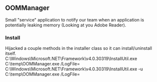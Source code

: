 ## OOMManager  
Small "service" application to notify our team when an application is potentially leaking memory (Looking at you Adobe Reader).  

### Install  
Hijacked a couple methods in the installer class so it can install/uninstall itself.  
C:\Windows\Microsoft.NET\Framework\v4.0.30319\InstallUtil.exe C:\temp\OOMManager.exe /LogFile=  
C:\Windows\Microsoft.NET\Framework\v4.0.30319\InstallUtil.exe -u C:\temp\OOMManager.exe /LogFile=
